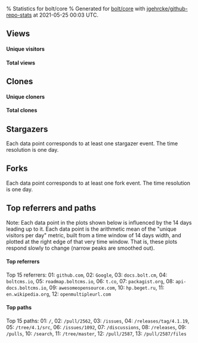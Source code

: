 % Statistics for bolt/core
% Generated for [bolt/core](https://github.com/bolt/core) with [jgehrcke/github-repo-stats](https://github.com/jgehrcke/github-repo-stats) at 2021-05-25 00:03 UTC.


## Views

#### Unique visitors
<div id="chart_views_unique" class="full-width-chart"></div>

#### Total views
<div id="chart_views_total" class="full-width-chart"></div>

<div class="pagebreak-for-print"> </div>


## Clones

#### Unique cloners
<div id="chart_clones_unique" class="full-width-chart"></div>

#### Total clones
<div id="chart_clones_total" class="full-width-chart"></div>



<div class="pagebreak-for-print"> </div>



## Stargazers

Each data point corresponds to at least one stargazer event.
The time resolution is one day.

<div id="chart_stargazers" class="full-width-chart"></div>




## Forks

Each data point corresponds to at least one fork event.
The time resolution is one day.

<div id="chart_forks" class="full-width-chart"></div>




<div class="pagebreak-for-print"> </div>



## Top referrers and paths


Note: Each data point in the plots shown below is influenced by the 14 days
leading up to it. Each data point is the arithmetic mean of the "unique
visitors per day" metric, built from a time window of 14 days width, and
plotted at the right edge of that very time window. That is, these plots
respond slowly to change (narrow peaks are smoothed out).




#### Top referrers


<div id="chart_referrers_top_n_alltime" class="full-width-chart"></div>

Top 15 referrers: 01: `github.com`, 02: `Google`, 03: `docs.bolt.cm`, 04: `boltcms.io`, 05: `roadmap.boltcms.io`, 06: `t.co`, 07: `packagist.org`, 08: `api-docs.boltcms.io`, 09: `awesomeopensource.com`, 10: `hp.beget.ru`, 11: `en.wikipedia.org`, 12: `openmultipleurl.com`





#### Top paths


<div id="chart_paths_top_n_alltime" class="full-width-chart"></div>

Top 15 paths: 01: `/`, 02: `/pull/2562`, 03: `/issues`, 04: `/releases/tag/4.1.19`, 05: `/tree/4.1/src`, 06: `/issues/1092`, 07: `/discussions`, 08: `/releases`, 09: `/pulls`, 10: `/search`, 11: `/tree/master`, 12: `/pull/2587`, 13: `/pull/2587/files`


<script type="text/javascript">
    vegaEmbed('#chart_views_unique', {"$schema": "https://vega.github.io/schema/vega-lite/v4.8.1.json", "config": {"arc": {"fill": "#1b1e23"}, "area": {"fill": "#1b1e23"}, "axisBottom": {"domainColor": "#a9b4c4", "gridColor": "#a9b4c4", "labelColor": "#1b1e23", "labelFont": "relative-mono-11-pitch-pro, Menlo, monospace", "tickColor": "#a9b4c4", "titleColor": "#1b1e23", "titleFont": "relative-mono-11-pitch-pro, Menlo, monospace"}, "axisLeft": {"domainColor": "#a9b4c4", "gridColor": "#a9b4c4", "labelColor": "#1b1e23", "labelFont": "relative-mono-11-pitch-pro, Menlo, monospace", "tickColor": "#a9b4c4", "titleColor": "#1b1e23", "titleFont": "relative-mono-11-pitch-pro, Menlo, monospace"}, "axisX": {"grid": false}, "axisY": {"grid": false, "labelBound": true}, "background": "#FFFFFF", "group": {"fill": "#FFFFFF"}, "header": {"fontWeight": 400, "labelFont": "relative-mono-11-pitch-pro, Menlo, monospace", "titleFont": "relative-mono-11-pitch-pro, Menlo, monospace"}, "legend": {"labelFont": "relative-mono-11-pitch-pro, Menlo, monospace", "symbolSize": 200, "symbolType": "circle", "titleFont": "relative-mono-11-pitch-pro, Menlo, monospace"}, "line": {"color": "#1b1e23", "stroke": "#1b1e23"}, "path": {"stroke": "#1b1e23"}, "point": {"color": "#1b1e23", "cursor": "pointer", "filled": true, "size": 100}, "range": {"category": ["#85a2f7", "#ea9755", "#7eb36a", "#f07071", "#bc85d9", "#e587b6", "#a9b4c4", "#d4c05e", "#64b9c4"]}, "style": {"bar": {"fill": "#1b1e23"}, "text": {"font": "relative-mono-11-pitch-pro, Menlo, monospace", "fontWeight": 400}}, "symbol": {"shape": "circle"}, "title": {"anchor": "start", "font": "relative-mono-11-pitch-pro, Menlo, monospace", "fontWeight": 400}, "trail": {"color": "#1b1e23", "stroke": "#1b1e23"}, "view": {"stroke": null}}, "data": {"name": "data-07f28419c156da08ec849148d6362b07"}, "datasets": {"data-07f28419c156da08ec849148d6362b07": [{"time": "2021-05-06T00:00:00+00:00", "views_total": 110, "views_unique": 23}, {"time": "2021-05-07T00:00:00+00:00", "views_total": 208, "views_unique": 42}, {"time": "2021-05-08T00:00:00+00:00", "views_total": 46, "views_unique": 20}, {"time": "2021-05-09T00:00:00+00:00", "views_total": 69, "views_unique": 17}, {"time": "2021-05-10T00:00:00+00:00", "views_total": 126, "views_unique": 34}, {"time": "2021-05-11T00:00:00+00:00", "views_total": 371, "views_unique": 44}, {"time": "2021-05-12T00:00:00+00:00", "views_total": 113, "views_unique": 40}, {"time": "2021-05-13T00:00:00+00:00", "views_total": 83, "views_unique": 30}, {"time": "2021-05-14T00:00:00+00:00", "views_total": 184, "views_unique": 27}, {"time": "2021-05-15T00:00:00+00:00", "views_total": 83, "views_unique": 17}, {"time": "2021-05-16T00:00:00+00:00", "views_total": 63, "views_unique": 13}, {"time": "2021-05-17T00:00:00+00:00", "views_total": 305, "views_unique": 38}, {"time": "2021-05-18T00:00:00+00:00", "views_total": 258, "views_unique": 32}, {"time": "2021-05-19T00:00:00+00:00", "views_total": 161, "views_unique": 35}, {"time": "2021-05-20T00:00:00+00:00", "views_total": 343, "views_unique": 31}, {"time": "2021-05-21T00:00:00+00:00", "views_total": 111, "views_unique": 29}, {"time": "2021-05-22T00:00:00+00:00", "views_total": 47, "views_unique": 20}, {"time": "2021-05-23T00:00:00+00:00", "views_total": 39, "views_unique": 14}, {"time": "2021-05-24T00:00:00+00:00", "views_total": 84, "views_unique": 30}]}, "encoding": {"x": {"field": "time", "timeUnit": "yearmonthdate", "title": "date", "type": "temporal"}, "y": {"field": "views_unique", "scale": {"domain": [0, 48.400000000000006], "zero": true}, "title": "unique views per day", "type": "quantitative"}}, "height": 200, "mark": {"point": true, "type": "line"}, "padding": 10, "width": "container"}, {"actions": false, "renderer": "svg"}).catch(console.error);
vegaEmbed('#chart_views_total', {"$schema": "https://vega.github.io/schema/vega-lite/v4.8.1.json", "config": {"arc": {"fill": "#1b1e23"}, "area": {"fill": "#1b1e23"}, "axisBottom": {"domainColor": "#a9b4c4", "gridColor": "#a9b4c4", "labelColor": "#1b1e23", "labelFont": "relative-mono-11-pitch-pro, Menlo, monospace", "tickColor": "#a9b4c4", "titleColor": "#1b1e23", "titleFont": "relative-mono-11-pitch-pro, Menlo, monospace"}, "axisLeft": {"domainColor": "#a9b4c4", "gridColor": "#a9b4c4", "labelColor": "#1b1e23", "labelFont": "relative-mono-11-pitch-pro, Menlo, monospace", "tickColor": "#a9b4c4", "titleColor": "#1b1e23", "titleFont": "relative-mono-11-pitch-pro, Menlo, monospace"}, "axisX": {"grid": false}, "axisY": {"grid": false, "labelBound": true}, "background": "#FFFFFF", "group": {"fill": "#FFFFFF"}, "header": {"fontWeight": 400, "labelFont": "relative-mono-11-pitch-pro, Menlo, monospace", "titleFont": "relative-mono-11-pitch-pro, Menlo, monospace"}, "legend": {"labelFont": "relative-mono-11-pitch-pro, Menlo, monospace", "symbolSize": 200, "symbolType": "circle", "titleFont": "relative-mono-11-pitch-pro, Menlo, monospace"}, "line": {"color": "#1b1e23", "stroke": "#1b1e23"}, "path": {"stroke": "#1b1e23"}, "point": {"color": "#1b1e23", "cursor": "pointer", "filled": true, "size": 100}, "range": {"category": ["#85a2f7", "#ea9755", "#7eb36a", "#f07071", "#bc85d9", "#e587b6", "#a9b4c4", "#d4c05e", "#64b9c4"]}, "style": {"bar": {"fill": "#1b1e23"}, "text": {"font": "relative-mono-11-pitch-pro, Menlo, monospace", "fontWeight": 400}}, "symbol": {"shape": "circle"}, "title": {"anchor": "start", "font": "relative-mono-11-pitch-pro, Menlo, monospace", "fontWeight": 400}, "trail": {"color": "#1b1e23", "stroke": "#1b1e23"}, "view": {"stroke": null}}, "data": {"name": "data-07f28419c156da08ec849148d6362b07"}, "datasets": {"data-07f28419c156da08ec849148d6362b07": [{"time": "2021-05-06T00:00:00+00:00", "views_total": 110, "views_unique": 23}, {"time": "2021-05-07T00:00:00+00:00", "views_total": 208, "views_unique": 42}, {"time": "2021-05-08T00:00:00+00:00", "views_total": 46, "views_unique": 20}, {"time": "2021-05-09T00:00:00+00:00", "views_total": 69, "views_unique": 17}, {"time": "2021-05-10T00:00:00+00:00", "views_total": 126, "views_unique": 34}, {"time": "2021-05-11T00:00:00+00:00", "views_total": 371, "views_unique": 44}, {"time": "2021-05-12T00:00:00+00:00", "views_total": 113, "views_unique": 40}, {"time": "2021-05-13T00:00:00+00:00", "views_total": 83, "views_unique": 30}, {"time": "2021-05-14T00:00:00+00:00", "views_total": 184, "views_unique": 27}, {"time": "2021-05-15T00:00:00+00:00", "views_total": 83, "views_unique": 17}, {"time": "2021-05-16T00:00:00+00:00", "views_total": 63, "views_unique": 13}, {"time": "2021-05-17T00:00:00+00:00", "views_total": 305, "views_unique": 38}, {"time": "2021-05-18T00:00:00+00:00", "views_total": 258, "views_unique": 32}, {"time": "2021-05-19T00:00:00+00:00", "views_total": 161, "views_unique": 35}, {"time": "2021-05-20T00:00:00+00:00", "views_total": 343, "views_unique": 31}, {"time": "2021-05-21T00:00:00+00:00", "views_total": 111, "views_unique": 29}, {"time": "2021-05-22T00:00:00+00:00", "views_total": 47, "views_unique": 20}, {"time": "2021-05-23T00:00:00+00:00", "views_total": 39, "views_unique": 14}, {"time": "2021-05-24T00:00:00+00:00", "views_total": 84, "views_unique": 30}]}, "encoding": {"x": {"field": "time", "timeUnit": "yearmonthdate", "title": "date", "type": "temporal"}, "y": {"field": "views_total", "scale": {"domain": [0, 408.1], "zero": true}, "title": "total views per day", "type": "quantitative"}}, "height": 200, "mark": {"point": true, "type": "line"}, "padding": 10, "width": "container"}, {"actions": false, "renderer": "svg"}).catch(console.error);
vegaEmbed('#chart_clones_unique', {"$schema": "https://vega.github.io/schema/vega-lite/v4.8.1.json", "config": {"arc": {"fill": "#1b1e23"}, "area": {"fill": "#1b1e23"}, "axisBottom": {"domainColor": "#a9b4c4", "gridColor": "#a9b4c4", "labelColor": "#1b1e23", "labelFont": "relative-mono-11-pitch-pro, Menlo, monospace", "tickColor": "#a9b4c4", "titleColor": "#1b1e23", "titleFont": "relative-mono-11-pitch-pro, Menlo, monospace"}, "axisLeft": {"domainColor": "#a9b4c4", "gridColor": "#a9b4c4", "labelColor": "#1b1e23", "labelFont": "relative-mono-11-pitch-pro, Menlo, monospace", "tickColor": "#a9b4c4", "titleColor": "#1b1e23", "titleFont": "relative-mono-11-pitch-pro, Menlo, monospace"}, "axisX": {"grid": false}, "axisY": {"grid": false, "labelBound": true}, "background": "#FFFFFF", "group": {"fill": "#FFFFFF"}, "header": {"fontWeight": 400, "labelFont": "relative-mono-11-pitch-pro, Menlo, monospace", "titleFont": "relative-mono-11-pitch-pro, Menlo, monospace"}, "legend": {"labelFont": "relative-mono-11-pitch-pro, Menlo, monospace", "symbolSize": 200, "symbolType": "circle", "titleFont": "relative-mono-11-pitch-pro, Menlo, monospace"}, "line": {"color": "#1b1e23", "stroke": "#1b1e23"}, "path": {"stroke": "#1b1e23"}, "point": {"color": "#1b1e23", "cursor": "pointer", "filled": true, "size": 100}, "range": {"category": ["#85a2f7", "#ea9755", "#7eb36a", "#f07071", "#bc85d9", "#e587b6", "#a9b4c4", "#d4c05e", "#64b9c4"]}, "style": {"bar": {"fill": "#1b1e23"}, "text": {"font": "relative-mono-11-pitch-pro, Menlo, monospace", "fontWeight": 400}}, "symbol": {"shape": "circle"}, "title": {"anchor": "start", "font": "relative-mono-11-pitch-pro, Menlo, monospace", "fontWeight": 400}, "trail": {"color": "#1b1e23", "stroke": "#1b1e23"}, "view": {"stroke": null}}, "data": {"name": "data-a8b770435979be1384fa7ec5f2ed56a9"}, "datasets": {"data-a8b770435979be1384fa7ec5f2ed56a9": [{"clones_total": 0, "clones_unique": 0, "time": "2021-05-06T00:00:00+00:00"}, {"clones_total": 1, "clones_unique": 1, "time": "2021-05-07T00:00:00+00:00"}, {"clones_total": 18, "clones_unique": 3, "time": "2021-05-08T00:00:00+00:00"}, {"clones_total": 1, "clones_unique": 1, "time": "2021-05-09T00:00:00+00:00"}, {"clones_total": 44, "clones_unique": 6, "time": "2021-05-10T00:00:00+00:00"}, {"clones_total": 426, "clones_unique": 9, "time": "2021-05-11T00:00:00+00:00"}, {"clones_total": 0, "clones_unique": 0, "time": "2021-05-12T00:00:00+00:00"}, {"clones_total": 11, "clones_unique": 3, "time": "2021-05-13T00:00:00+00:00"}, {"clones_total": 98, "clones_unique": 5, "time": "2021-05-14T00:00:00+00:00"}, {"clones_total": 3, "clones_unique": 3, "time": "2021-05-15T00:00:00+00:00"}, {"clones_total": 12, "clones_unique": 7, "time": "2021-05-16T00:00:00+00:00"}, {"clones_total": 119, "clones_unique": 8, "time": "2021-05-17T00:00:00+00:00"}, {"clones_total": 160, "clones_unique": 14, "time": "2021-05-18T00:00:00+00:00"}, {"clones_total": 42, "clones_unique": 4, "time": "2021-05-19T00:00:00+00:00"}, {"clones_total": 44, "clones_unique": 3, "time": "2021-05-20T00:00:00+00:00"}, {"clones_total": 19, "clones_unique": 4, "time": "2021-05-21T00:00:00+00:00"}, {"clones_total": 3, "clones_unique": 3, "time": "2021-05-22T00:00:00+00:00"}, {"clones_total": 1, "clones_unique": 1, "time": "2021-05-23T00:00:00+00:00"}, {"clones_total": 2, "clones_unique": 2, "time": "2021-05-24T00:00:00+00:00"}]}, "encoding": {"x": {"field": "time", "timeUnit": "yearmonthdate", "title": "date", "type": "temporal"}, "y": {"field": "clones_unique", "scale": {"domain": [0, 15.400000000000002], "zero": true}, "title": "unique clones per day", "type": "quantitative"}}, "height": 200, "mark": {"point": true, "type": "line"}, "padding": 10, "width": "container"}, {"actions": false, "renderer": "svg"}).catch(console.error);
vegaEmbed('#chart_clones_total', {"$schema": "https://vega.github.io/schema/vega-lite/v4.8.1.json", "config": {"arc": {"fill": "#1b1e23"}, "area": {"fill": "#1b1e23"}, "axisBottom": {"domainColor": "#a9b4c4", "gridColor": "#a9b4c4", "labelColor": "#1b1e23", "labelFont": "relative-mono-11-pitch-pro, Menlo, monospace", "tickColor": "#a9b4c4", "titleColor": "#1b1e23", "titleFont": "relative-mono-11-pitch-pro, Menlo, monospace"}, "axisLeft": {"domainColor": "#a9b4c4", "gridColor": "#a9b4c4", "labelColor": "#1b1e23", "labelFont": "relative-mono-11-pitch-pro, Menlo, monospace", "tickColor": "#a9b4c4", "titleColor": "#1b1e23", "titleFont": "relative-mono-11-pitch-pro, Menlo, monospace"}, "axisX": {"grid": false}, "axisY": {"grid": false, "labelBound": true}, "background": "#FFFFFF", "group": {"fill": "#FFFFFF"}, "header": {"fontWeight": 400, "labelFont": "relative-mono-11-pitch-pro, Menlo, monospace", "titleFont": "relative-mono-11-pitch-pro, Menlo, monospace"}, "legend": {"labelFont": "relative-mono-11-pitch-pro, Menlo, monospace", "symbolSize": 200, "symbolType": "circle", "titleFont": "relative-mono-11-pitch-pro, Menlo, monospace"}, "line": {"color": "#1b1e23", "stroke": "#1b1e23"}, "path": {"stroke": "#1b1e23"}, "point": {"color": "#1b1e23", "cursor": "pointer", "filled": true, "size": 100}, "range": {"category": ["#85a2f7", "#ea9755", "#7eb36a", "#f07071", "#bc85d9", "#e587b6", "#a9b4c4", "#d4c05e", "#64b9c4"]}, "style": {"bar": {"fill": "#1b1e23"}, "text": {"font": "relative-mono-11-pitch-pro, Menlo, monospace", "fontWeight": 400}}, "symbol": {"shape": "circle"}, "title": {"anchor": "start", "font": "relative-mono-11-pitch-pro, Menlo, monospace", "fontWeight": 400}, "trail": {"color": "#1b1e23", "stroke": "#1b1e23"}, "view": {"stroke": null}}, "data": {"name": "data-a8b770435979be1384fa7ec5f2ed56a9"}, "datasets": {"data-a8b770435979be1384fa7ec5f2ed56a9": [{"clones_total": 0, "clones_unique": 0, "time": "2021-05-06T00:00:00+00:00"}, {"clones_total": 1, "clones_unique": 1, "time": "2021-05-07T00:00:00+00:00"}, {"clones_total": 18, "clones_unique": 3, "time": "2021-05-08T00:00:00+00:00"}, {"clones_total": 1, "clones_unique": 1, "time": "2021-05-09T00:00:00+00:00"}, {"clones_total": 44, "clones_unique": 6, "time": "2021-05-10T00:00:00+00:00"}, {"clones_total": 426, "clones_unique": 9, "time": "2021-05-11T00:00:00+00:00"}, {"clones_total": 0, "clones_unique": 0, "time": "2021-05-12T00:00:00+00:00"}, {"clones_total": 11, "clones_unique": 3, "time": "2021-05-13T00:00:00+00:00"}, {"clones_total": 98, "clones_unique": 5, "time": "2021-05-14T00:00:00+00:00"}, {"clones_total": 3, "clones_unique": 3, "time": "2021-05-15T00:00:00+00:00"}, {"clones_total": 12, "clones_unique": 7, "time": "2021-05-16T00:00:00+00:00"}, {"clones_total": 119, "clones_unique": 8, "time": "2021-05-17T00:00:00+00:00"}, {"clones_total": 160, "clones_unique": 14, "time": "2021-05-18T00:00:00+00:00"}, {"clones_total": 42, "clones_unique": 4, "time": "2021-05-19T00:00:00+00:00"}, {"clones_total": 44, "clones_unique": 3, "time": "2021-05-20T00:00:00+00:00"}, {"clones_total": 19, "clones_unique": 4, "time": "2021-05-21T00:00:00+00:00"}, {"clones_total": 3, "clones_unique": 3, "time": "2021-05-22T00:00:00+00:00"}, {"clones_total": 1, "clones_unique": 1, "time": "2021-05-23T00:00:00+00:00"}, {"clones_total": 2, "clones_unique": 2, "time": "2021-05-24T00:00:00+00:00"}]}, "encoding": {"x": {"field": "time", "timeUnit": "yearmonthdate", "title": "date", "type": "temporal"}, "y": {"field": "clones_total", "scale": {"domain": [0, 468.6], "zero": true}, "title": "total clones per day", "type": "quantitative"}}, "height": 200, "mark": {"point": true, "type": "line"}, "padding": 10, "width": "container"}, {"actions": false, "renderer": "svg"}).catch(console.error);
vegaEmbed('#chart_stargazers', {"$schema": "https://vega.github.io/schema/vega-lite/v4.8.1.json", "config": {"arc": {"fill": "#1b1e23"}, "area": {"fill": "#1b1e23"}, "axisBottom": {"domainColor": "#a9b4c4", "gridColor": "#a9b4c4", "labelColor": "#1b1e23", "labelFont": "relative-mono-11-pitch-pro, Menlo, monospace", "tickColor": "#a9b4c4", "titleColor": "#1b1e23", "titleFont": "relative-mono-11-pitch-pro, Menlo, monospace"}, "axisLeft": {"domainColor": "#a9b4c4", "gridColor": "#a9b4c4", "labelColor": "#1b1e23", "labelFont": "relative-mono-11-pitch-pro, Menlo, monospace", "tickColor": "#a9b4c4", "titleColor": "#1b1e23", "titleFont": "relative-mono-11-pitch-pro, Menlo, monospace"}, "axisX": {"grid": false}, "axisY": {"grid": false}, "background": "#FFFFFF", "group": {"fill": "#FFFFFF"}, "header": {"fontWeight": 400, "labelFont": "relative-mono-11-pitch-pro, Menlo, monospace", "titleFont": "relative-mono-11-pitch-pro, Menlo, monospace"}, "legend": {"labelFont": "relative-mono-11-pitch-pro, Menlo, monospace", "symbolSize": 200, "symbolType": "circle", "titleFont": "relative-mono-11-pitch-pro, Menlo, monospace"}, "line": {"color": "#1b1e23", "stroke": "#1b1e23"}, "path": {"stroke": "#1b1e23"}, "point": {"color": "#1b1e23", "cursor": "pointer", "filled": true, "size": 100}, "range": {"category": ["#85a2f7", "#ea9755", "#7eb36a", "#f07071", "#bc85d9", "#e587b6", "#a9b4c4", "#d4c05e", "#64b9c4"]}, "style": {"bar": {"fill": "#1b1e23"}, "text": {"font": "relative-mono-11-pitch-pro, Menlo, monospace", "fontWeight": 400}}, "symbol": {"shape": "circle"}, "title": {"anchor": "start", "font": "relative-mono-11-pitch-pro, Menlo, monospace", "fontWeight": 400}, "trail": {"color": "#1b1e23", "stroke": "#1b1e23"}, "view": {"stroke": null}}, "data": {"name": "data-7bdaeb9d4a3fcfd4dd32535581bf9255"}, "datasets": {"data-7bdaeb9d4a3fcfd4dd32535581bf9255": [{"stars_cumulative": 6.0, "time": "2018-10-02T00:00:00+00:00"}, {"stars_cumulative": 8.0, "time": "2018-10-11T15:00:00+00:00"}, {"stars_cumulative": 13.0, "time": "2018-10-21T06:00:00+00:00"}, {"stars_cumulative": 16.0, "time": "2018-10-30T21:00:00+00:00"}, {"stars_cumulative": 19.0, "time": "2018-11-09T12:00:00+00:00"}, {"stars_cumulative": 23.0, "time": "2018-11-19T03:00:00+00:00"}, {"stars_cumulative": 26.0, "time": "2018-11-28T18:00:00+00:00"}, {"stars_cumulative": 27.0, "time": "2018-12-08T09:00:00+00:00"}, {"stars_cumulative": 28.0, "time": "2018-12-18T00:00:00+00:00"}, {"stars_cumulative": 29.0, "time": "2019-01-06T06:00:00+00:00"}, {"stars_cumulative": 30.0, "time": "2019-01-15T21:00:00+00:00"}, {"stars_cumulative": 31.0, "time": "2019-01-25T12:00:00+00:00"}, {"stars_cumulative": 35.0, "time": "2019-02-04T03:00:00+00:00"}, {"stars_cumulative": 37.0, "time": "2019-02-13T18:00:00+00:00"}, {"stars_cumulative": 38.0, "time": "2019-03-05T00:00:00+00:00"}, {"stars_cumulative": 40.0, "time": "2019-03-14T15:00:00+00:00"}, {"stars_cumulative": 41.0, "time": "2019-03-24T06:00:00+00:00"}, {"stars_cumulative": 42.0, "time": "2019-04-02T21:00:00+00:00"}, {"stars_cumulative": 45.0, "time": "2019-04-12T12:00:00+00:00"}, {"stars_cumulative": 49.0, "time": "2019-04-22T03:00:00+00:00"}, {"stars_cumulative": 50.0, "time": "2019-05-01T18:00:00+00:00"}, {"stars_cumulative": 52.0, "time": "2019-05-21T00:00:00+00:00"}, {"stars_cumulative": 55.0, "time": "2019-05-30T15:00:00+00:00"}, {"stars_cumulative": 56.0, "time": "2019-06-09T06:00:00+00:00"}, {"stars_cumulative": 57.0, "time": "2019-06-18T21:00:00+00:00"}, {"stars_cumulative": 59.0, "time": "2019-07-08T03:00:00+00:00"}, {"stars_cumulative": 60.0, "time": "2019-07-17T18:00:00+00:00"}, {"stars_cumulative": 63.0, "time": "2019-07-27T09:00:00+00:00"}, {"stars_cumulative": 66.0, "time": "2019-08-06T00:00:00+00:00"}, {"stars_cumulative": 67.0, "time": "2019-08-15T15:00:00+00:00"}, {"stars_cumulative": 69.0, "time": "2019-08-25T06:00:00+00:00"}, {"stars_cumulative": 70.0, "time": "2019-09-03T21:00:00+00:00"}, {"stars_cumulative": 72.0, "time": "2019-09-13T12:00:00+00:00"}, {"stars_cumulative": 73.0, "time": "2019-09-23T03:00:00+00:00"}, {"stars_cumulative": 74.0, "time": "2019-10-02T18:00:00+00:00"}, {"stars_cumulative": 76.0, "time": "2019-10-12T09:00:00+00:00"}, {"stars_cumulative": 80.0, "time": "2019-10-22T00:00:00+00:00"}, {"stars_cumulative": 81.0, "time": "2019-10-31T15:00:00+00:00"}, {"stars_cumulative": 84.0, "time": "2019-11-19T21:00:00+00:00"}, {"stars_cumulative": 85.0, "time": "2019-11-29T12:00:00+00:00"}, {"stars_cumulative": 87.0, "time": "2019-12-18T18:00:00+00:00"}, {"stars_cumulative": 88.0, "time": "2019-12-28T09:00:00+00:00"}, {"stars_cumulative": 89.0, "time": "2020-01-07T00:00:00+00:00"}, {"stars_cumulative": 91.0, "time": "2020-01-16T15:00:00+00:00"}, {"stars_cumulative": 92.0, "time": "2020-01-26T06:00:00+00:00"}, {"stars_cumulative": 96.0, "time": "2020-02-04T21:00:00+00:00"}, {"stars_cumulative": 97.0, "time": "2020-02-14T12:00:00+00:00"}, {"stars_cumulative": 100.0, "time": "2020-02-24T03:00:00+00:00"}, {"stars_cumulative": 101.0, "time": "2020-03-14T09:00:00+00:00"}, {"stars_cumulative": 102.0, "time": "2020-03-24T00:00:00+00:00"}, {"stars_cumulative": 103.0, "time": "2020-04-02T15:00:00+00:00"}, {"stars_cumulative": 106.0, "time": "2020-04-21T21:00:00+00:00"}, {"stars_cumulative": 108.0, "time": "2020-05-01T12:00:00+00:00"}, {"stars_cumulative": 109.0, "time": "2020-05-11T03:00:00+00:00"}, {"stars_cumulative": 111.0, "time": "2020-05-30T09:00:00+00:00"}, {"stars_cumulative": 112.0, "time": "2020-06-09T00:00:00+00:00"}, {"stars_cumulative": 113.0, "time": "2020-06-18T15:00:00+00:00"}, {"stars_cumulative": 114.0, "time": "2020-06-28T06:00:00+00:00"}, {"stars_cumulative": 116.0, "time": "2020-07-17T12:00:00+00:00"}, {"stars_cumulative": 118.0, "time": "2020-07-27T03:00:00+00:00"}, {"stars_cumulative": 119.0, "time": "2020-08-05T18:00:00+00:00"}, {"stars_cumulative": 121.0, "time": "2020-08-15T09:00:00+00:00"}, {"stars_cumulative": 122.0, "time": "2020-08-25T00:00:00+00:00"}, {"stars_cumulative": 124.0, "time": "2020-09-03T15:00:00+00:00"}, {"stars_cumulative": 150.0, "time": "2020-09-22T21:00:00+00:00"}, {"stars_cumulative": 166.0, "time": "2020-10-02T12:00:00+00:00"}, {"stars_cumulative": 175.0, "time": "2020-10-12T03:00:00+00:00"}, {"stars_cumulative": 189.0, "time": "2020-10-21T18:00:00+00:00"}, {"stars_cumulative": 190.0, "time": "2020-10-31T09:00:00+00:00"}, {"stars_cumulative": 194.0, "time": "2020-11-10T00:00:00+00:00"}, {"stars_cumulative": 200.0, "time": "2020-11-19T15:00:00+00:00"}, {"stars_cumulative": 206.0, "time": "2020-11-29T06:00:00+00:00"}, {"stars_cumulative": 209.0, "time": "2020-12-08T21:00:00+00:00"}, {"stars_cumulative": 214.0, "time": "2020-12-18T12:00:00+00:00"}, {"stars_cumulative": 219.0, "time": "2020-12-28T03:00:00+00:00"}, {"stars_cumulative": 221.0, "time": "2021-01-06T18:00:00+00:00"}, {"stars_cumulative": 225.0, "time": "2021-01-16T09:00:00+00:00"}, {"stars_cumulative": 226.0, "time": "2021-01-26T00:00:00+00:00"}, {"stars_cumulative": 230.0, "time": "2021-02-04T15:00:00+00:00"}, {"stars_cumulative": 233.0, "time": "2021-02-14T06:00:00+00:00"}, {"stars_cumulative": 237.0, "time": "2021-02-23T21:00:00+00:00"}, {"stars_cumulative": 241.0, "time": "2021-03-05T12:00:00+00:00"}, {"stars_cumulative": 242.0, "time": "2021-03-15T03:00:00+00:00"}, {"stars_cumulative": 246.0, "time": "2021-03-24T18:00:00+00:00"}, {"stars_cumulative": 250.0, "time": "2021-04-03T09:00:00+00:00"}, {"stars_cumulative": 253.0, "time": "2021-04-13T00:00:00+00:00"}, {"stars_cumulative": 254.0, "time": "2021-04-22T15:00:00+00:00"}, {"stars_cumulative": 255.0, "time": "2021-05-02T06:00:00+00:00"}, {"stars_cumulative": 257.0, "time": "2021-05-11T21:00:00+00:00"}, {"stars_cumulative": 258.0, "time": "2021-05-21T12:00:00+00:00"}]}, "encoding": {"x": {"field": "time", "scale": {"domain": ["2018-09-27", "2021-05-21"]}, "timeUnit": "yearmonthdate", "title": "date", "type": "temporal"}, "y": {"field": "stars_cumulative", "scale": {"domain": [0, 283.8], "zero": true}, "title": "stargazer count (cumulative)", "type": "quantitative"}}, "height": 300, "mark": {"point": true, "type": "line"}, "padding": 10, "width": "container"}, {"actions": false, "renderer": "svg"}).catch(console.error);
vegaEmbed('#chart_forks', {"$schema": "https://vega.github.io/schema/vega-lite/v4.8.1.json", "config": {"arc": {"fill": "#1b1e23"}, "area": {"fill": "#1b1e23"}, "axisBottom": {"domainColor": "#a9b4c4", "gridColor": "#a9b4c4", "labelColor": "#1b1e23", "labelFont": "relative-mono-11-pitch-pro, Menlo, monospace", "tickColor": "#a9b4c4", "titleColor": "#1b1e23", "titleFont": "relative-mono-11-pitch-pro, Menlo, monospace"}, "axisLeft": {"domainColor": "#a9b4c4", "gridColor": "#a9b4c4", "labelColor": "#1b1e23", "labelFont": "relative-mono-11-pitch-pro, Menlo, monospace", "tickColor": "#a9b4c4", "titleColor": "#1b1e23", "titleFont": "relative-mono-11-pitch-pro, Menlo, monospace"}, "axisX": {"grid": false}, "axisY": {"grid": false}, "background": "#FFFFFF", "group": {"fill": "#FFFFFF"}, "header": {"fontWeight": 400, "labelFont": "relative-mono-11-pitch-pro, Menlo, monospace", "titleFont": "relative-mono-11-pitch-pro, Menlo, monospace"}, "legend": {"labelFont": "relative-mono-11-pitch-pro, Menlo, monospace", "symbolSize": 200, "symbolType": "circle", "titleFont": "relative-mono-11-pitch-pro, Menlo, monospace"}, "line": {"color": "#1b1e23", "stroke": "#1b1e23"}, "path": {"stroke": "#1b1e23"}, "point": {"color": "#1b1e23", "cursor": "pointer", "filled": true, "size": 100}, "range": {"category": ["#85a2f7", "#ea9755", "#7eb36a", "#f07071", "#bc85d9", "#e587b6", "#a9b4c4", "#d4c05e", "#64b9c4"]}, "style": {"bar": {"fill": "#1b1e23"}, "text": {"font": "relative-mono-11-pitch-pro, Menlo, monospace", "fontWeight": 400}}, "symbol": {"shape": "circle"}, "title": {"anchor": "start", "font": "relative-mono-11-pitch-pro, Menlo, monospace", "fontWeight": 400}, "trail": {"color": "#1b1e23", "stroke": "#1b1e23"}, "view": {"stroke": null}}, "data": {"name": "data-7f3dc62946099d5049aba9a62bf4017a"}, "datasets": {"data-7f3dc62946099d5049aba9a62bf4017a": [{"forks_cumulative": 1.0, "time": "2018-09-27T00:00:00+00:00"}, {"forks_cumulative": 3.0, "time": "2018-10-06T15:00:00+00:00"}, {"forks_cumulative": 6.0, "time": "2018-10-25T21:00:00+00:00"}, {"forks_cumulative": 9.0, "time": "2018-11-04T12:00:00+00:00"}, {"forks_cumulative": 11.0, "time": "2018-11-14T03:00:00+00:00"}, {"forks_cumulative": 12.0, "time": "2018-11-23T18:00:00+00:00"}, {"forks_cumulative": 13.0, "time": "2018-12-13T00:00:00+00:00"}, {"forks_cumulative": 15.0, "time": "2019-01-01T06:00:00+00:00"}, {"forks_cumulative": 17.0, "time": "2019-01-30T03:00:00+00:00"}, {"forks_cumulative": 18.0, "time": "2019-03-28T21:00:00+00:00"}, {"forks_cumulative": 19.0, "time": "2019-05-25T15:00:00+00:00"}, {"forks_cumulative": 20.0, "time": "2019-07-03T03:00:00+00:00"}, {"forks_cumulative": 21.0, "time": "2019-08-01T00:00:00+00:00"}, {"forks_cumulative": 23.0, "time": "2019-09-08T12:00:00+00:00"}, {"forks_cumulative": 24.0, "time": "2019-09-18T03:00:00+00:00"}, {"forks_cumulative": 25.0, "time": "2019-09-27T18:00:00+00:00"}, {"forks_cumulative": 27.0, "time": "2019-10-17T00:00:00+00:00"}, {"forks_cumulative": 28.0, "time": "2019-10-26T15:00:00+00:00"}, {"forks_cumulative": 30.0, "time": "2019-11-05T06:00:00+00:00"}, {"forks_cumulative": 31.0, "time": "2019-11-14T21:00:00+00:00"}, {"forks_cumulative": 32.0, "time": "2019-11-24T12:00:00+00:00"}, {"forks_cumulative": 33.0, "time": "2019-12-04T03:00:00+00:00"}, {"forks_cumulative": 35.0, "time": "2020-02-09T12:00:00+00:00"}, {"forks_cumulative": 37.0, "time": "2020-03-19T00:00:00+00:00"}, {"forks_cumulative": 38.0, "time": "2020-04-07T06:00:00+00:00"}, {"forks_cumulative": 39.0, "time": "2020-04-16T21:00:00+00:00"}, {"forks_cumulative": 40.0, "time": "2020-06-13T15:00:00+00:00"}, {"forks_cumulative": 42.0, "time": "2020-07-02T21:00:00+00:00"}, {"forks_cumulative": 43.0, "time": "2020-07-22T03:00:00+00:00"}, {"forks_cumulative": 45.0, "time": "2020-08-10T09:00:00+00:00"}, {"forks_cumulative": 47.0, "time": "2020-08-29T15:00:00+00:00"}, {"forks_cumulative": 48.0, "time": "2020-09-08T06:00:00+00:00"}, {"forks_cumulative": 54.0, "time": "2020-09-17T21:00:00+00:00"}, {"forks_cumulative": 57.0, "time": "2020-09-27T12:00:00+00:00"}, {"forks_cumulative": 59.0, "time": "2020-10-07T03:00:00+00:00"}, {"forks_cumulative": 64.0, "time": "2020-10-16T18:00:00+00:00"}, {"forks_cumulative": 65.0, "time": "2020-10-26T09:00:00+00:00"}, {"forks_cumulative": 67.0, "time": "2020-11-14T15:00:00+00:00"}, {"forks_cumulative": 70.0, "time": "2020-11-24T06:00:00+00:00"}, {"forks_cumulative": 71.0, "time": "2020-12-03T21:00:00+00:00"}, {"forks_cumulative": 72.0, "time": "2020-12-13T12:00:00+00:00"}, {"forks_cumulative": 75.0, "time": "2021-01-01T18:00:00+00:00"}, {"forks_cumulative": 76.0, "time": "2021-02-09T06:00:00+00:00"}, {"forks_cumulative": 78.0, "time": "2021-02-18T21:00:00+00:00"}, {"forks_cumulative": 79.0, "time": "2021-03-10T03:00:00+00:00"}, {"forks_cumulative": 81.0, "time": "2021-04-08T00:00:00+00:00"}, {"forks_cumulative": 83.0, "time": "2021-04-17T15:00:00+00:00"}, {"forks_cumulative": 84.0, "time": "2021-04-27T06:00:00+00:00"}, {"forks_cumulative": 85.0, "time": "2021-05-16T12:00:00+00:00"}]}, "encoding": {"x": {"field": "time", "scale": {"domain": ["2018-09-27", "2021-05-21"]}, "timeUnit": "yearmonthdate", "title": "date", "type": "temporal"}, "y": {"field": "forks_cumulative", "scale": {"domain": [0, 93.50000000000001], "zero": true}, "title": "fork count (cumulative)", "type": "quantitative"}}, "height": 300, "mark": {"point": true, "type": "line"}, "padding": 10, "width": "container"}, {"actions": false, "renderer": "svg"}).catch(console.error);
vegaEmbed('#chart_referrers_top_n_alltime', {"$schema": "https://vega.github.io/schema/vega-lite/v4.8.1.json", "config": {"arc": {"fill": "#1b1e23"}, "area": {"fill": "#1b1e23"}, "axisBottom": {"domainColor": "#a9b4c4", "gridColor": "#a9b4c4", "labelColor": "#1b1e23", "labelFont": "relative-mono-11-pitch-pro, Menlo, monospace", "tickColor": "#a9b4c4", "titleColor": "#1b1e23", "titleFont": "relative-mono-11-pitch-pro, Menlo, monospace"}, "axisLeft": {"domainColor": "#a9b4c4", "gridColor": "#a9b4c4", "labelColor": "#1b1e23", "labelFont": "relative-mono-11-pitch-pro, Menlo, monospace", "tickColor": "#a9b4c4", "titleColor": "#1b1e23", "titleFont": "relative-mono-11-pitch-pro, Menlo, monospace"}, "axisX": {"grid": false}, "axisY": {"grid": false}, "background": "#FFFFFF", "group": {"fill": "#FFFFFF"}, "header": {"fontWeight": 400, "labelFont": "relative-mono-11-pitch-pro, Menlo, monospace", "titleFont": "relative-mono-11-pitch-pro, Menlo, monospace"}, "legend": {"labelFont": "relative-mono-11-pitch-pro, Menlo, monospace", "symbolSize": 200, "symbolType": "circle", "titleFont": "relative-mono-11-pitch-pro, Menlo, monospace"}, "line": {"color": "#1b1e23", "stroke": "#1b1e23"}, "path": {"stroke": "#1b1e23"}, "point": {"color": "#1b1e23", "cursor": "pointer", "filled": true, "size": 50}, "range": {"category": ["#85a2f7", "#ea9755", "#7eb36a", "#f07071", "#bc85d9", "#e587b6", "#a9b4c4", "#d4c05e", "#64b9c4"]}, "style": {"bar": {"fill": "#1b1e23"}, "text": {"font": "relative-mono-11-pitch-pro, Menlo, monospace", "fontWeight": 400}}, "symbol": {"shape": "circle"}, "title": {"anchor": "start", "font": "relative-mono-11-pitch-pro, Menlo, monospace", "fontWeight": 400}, "trail": {"color": "#1b1e23", "stroke": "#1b1e23"}, "view": {"stroke": null}}, "data": {"name": "data-637ead768a3964c5fab88be4e0dbe610"}, "datasets": {"data-637ead768a3964c5fab88be4e0dbe610": [{"referrer": "github.com", "time": "2021-05-20T00:00:00+00:00", "views_unique": 137.0, "views_unique_norm": 9.785714285714286}, {"referrer": "github.com", "time": "2021-05-21T00:00:00+00:00", "views_unique": 133.0, "views_unique_norm": 9.5}, {"referrer": "github.com", "time": "2021-05-22T00:00:00+00:00", "views_unique": 128.0, "views_unique_norm": 9.142857142857142}, {"referrer": "github.com", "time": "2021-05-23T00:00:00+00:00", "views_unique": 130.0, "views_unique_norm": 9.285714285714286}, {"referrer": "github.com", "time": "2021-05-24T00:00:00+00:00", "views_unique": 123.0, "views_unique_norm": 8.785714285714286}, {"referrer": "github.com", "time": "2021-05-25T00:00:00+00:00", "views_unique": 114.0, "views_unique_norm": 8.142857142857142}, {"referrer": "Google", "time": "2021-05-20T00:00:00+00:00", "views_unique": 73.0, "views_unique_norm": 5.214285714285714}, {"referrer": "Google", "time": "2021-05-21T00:00:00+00:00", "views_unique": 74.0, "views_unique_norm": 5.285714285714286}, {"referrer": "Google", "time": "2021-05-22T00:00:00+00:00", "views_unique": 81.0, "views_unique_norm": 5.785714285714286}, {"referrer": "Google", "time": "2021-05-23T00:00:00+00:00", "views_unique": 82.0, "views_unique_norm": 5.857142857142857}, {"referrer": "Google", "time": "2021-05-24T00:00:00+00:00", "views_unique": 75.0, "views_unique_norm": 5.357142857142857}, {"referrer": "Google", "time": "2021-05-25T00:00:00+00:00", "views_unique": 70.0, "views_unique_norm": 5.0}, {"referrer": "docs.bolt.cm", "time": "2021-05-20T00:00:00+00:00", "views_unique": 43.0, "views_unique_norm": 3.0714285714285716}, {"referrer": "docs.bolt.cm", "time": "2021-05-21T00:00:00+00:00", "views_unique": 42.0, "views_unique_norm": 3.0}, {"referrer": "docs.bolt.cm", "time": "2021-05-22T00:00:00+00:00", "views_unique": 42.0, "views_unique_norm": 3.0}, {"referrer": "docs.bolt.cm", "time": "2021-05-23T00:00:00+00:00", "views_unique": 40.0, "views_unique_norm": 2.857142857142857}, {"referrer": "docs.bolt.cm", "time": "2021-05-24T00:00:00+00:00", "views_unique": 34.0, "views_unique_norm": 2.4285714285714284}, {"referrer": "docs.bolt.cm", "time": "2021-05-25T00:00:00+00:00", "views_unique": 30.0, "views_unique_norm": 2.142857142857143}, {"referrer": "boltcms.io", "time": "2021-05-20T00:00:00+00:00", "views_unique": 15.0, "views_unique_norm": 1.0714285714285714}, {"referrer": "boltcms.io", "time": "2021-05-21T00:00:00+00:00", "views_unique": 16.0, "views_unique_norm": 1.1428571428571428}, {"referrer": "boltcms.io", "time": "2021-05-22T00:00:00+00:00", "views_unique": 18.0, "views_unique_norm": 1.2857142857142858}, {"referrer": "boltcms.io", "time": "2021-05-23T00:00:00+00:00", "views_unique": 19.0, "views_unique_norm": 1.3571428571428572}, {"referrer": "boltcms.io", "time": "2021-05-24T00:00:00+00:00", "views_unique": 17.0, "views_unique_norm": 1.2142857142857142}, {"referrer": "boltcms.io", "time": "2021-05-25T00:00:00+00:00", "views_unique": 14.0, "views_unique_norm": 1.0}, {"referrer": "roadmap.boltcms.io", "time": "2021-05-20T00:00:00+00:00", "views_unique": 14.0, "views_unique_norm": 1.0}, {"referrer": "roadmap.boltcms.io", "time": "2021-05-21T00:00:00+00:00", "views_unique": 14.0, "views_unique_norm": 1.0}, {"referrer": "roadmap.boltcms.io", "time": "2021-05-22T00:00:00+00:00", "views_unique": 13.0, "views_unique_norm": 0.9285714285714286}, {"referrer": "roadmap.boltcms.io", "time": "2021-05-23T00:00:00+00:00", "views_unique": 13.0, "views_unique_norm": 0.9285714285714286}, {"referrer": "roadmap.boltcms.io", "time": "2021-05-24T00:00:00+00:00", "views_unique": 14.0, "views_unique_norm": 1.0}, {"referrer": "roadmap.boltcms.io", "time": "2021-05-25T00:00:00+00:00", "views_unique": 12.0, "views_unique_norm": 0.8571428571428571}, {"referrer": "t.co", "time": "2021-05-20T00:00:00+00:00", "views_unique": 5.0, "views_unique_norm": 0.35714285714285715}, {"referrer": "t.co", "time": "2021-05-21T00:00:00+00:00", "views_unique": 5.0, "views_unique_norm": 0.35714285714285715}, {"referrer": "t.co", "time": "2021-05-22T00:00:00+00:00", "views_unique": 5.0, "views_unique_norm": 0.35714285714285715}, {"referrer": "t.co", "time": "2021-05-23T00:00:00+00:00", "views_unique": 5.0, "views_unique_norm": 0.35714285714285715}, {"referrer": "t.co", "time": "2021-05-24T00:00:00+00:00", "views_unique": 5.0, "views_unique_norm": 0.35714285714285715}, {"referrer": "t.co", "time": "2021-05-25T00:00:00+00:00", "views_unique": null, "views_unique_norm": null}, {"referrer": "packagist.org", "time": "2021-05-20T00:00:00+00:00", "views_unique": 2.0, "views_unique_norm": 0.14285714285714285}, {"referrer": "packagist.org", "time": "2021-05-21T00:00:00+00:00", "views_unique": 3.0, "views_unique_norm": 0.21428571428571427}, {"referrer": "packagist.org", "time": "2021-05-22T00:00:00+00:00", "views_unique": 3.0, "views_unique_norm": 0.21428571428571427}, {"referrer": "packagist.org", "time": "2021-05-23T00:00:00+00:00", "views_unique": 3.0, "views_unique_norm": 0.21428571428571427}, {"referrer": "packagist.org", "time": "2021-05-24T00:00:00+00:00", "views_unique": 3.0, "views_unique_norm": 0.21428571428571427}, {"referrer": "packagist.org", "time": "2021-05-25T00:00:00+00:00", "views_unique": 3.0, "views_unique_norm": 0.21428571428571427}, {"referrer": "api-docs.boltcms.io", "time": "2021-05-20T00:00:00+00:00", "views_unique": 2.0, "views_unique_norm": 0.14285714285714285}, {"referrer": "api-docs.boltcms.io", "time": "2021-05-21T00:00:00+00:00", "views_unique": 2.0, "views_unique_norm": 0.14285714285714285}, {"referrer": "api-docs.boltcms.io", "time": "2021-05-22T00:00:00+00:00", "views_unique": 2.0, "views_unique_norm": 0.14285714285714285}, {"referrer": "api-docs.boltcms.io", "time": "2021-05-23T00:00:00+00:00", "views_unique": 2.0, "views_unique_norm": 0.14285714285714285}, {"referrer": "api-docs.boltcms.io", "time": "2021-05-24T00:00:00+00:00", "views_unique": 3.0, "views_unique_norm": 0.21428571428571427}, {"referrer": "api-docs.boltcms.io", "time": "2021-05-25T00:00:00+00:00", "views_unique": 3.0, "views_unique_norm": 0.21428571428571427}, {"referrer": "awesomeopensource.com", "time": "2021-05-20T00:00:00+00:00", "views_unique": 2.0, "views_unique_norm": 0.14285714285714285}, {"referrer": "awesomeopensource.com", "time": "2021-05-21T00:00:00+00:00", "views_unique": 2.0, "views_unique_norm": 0.14285714285714285}, {"referrer": "awesomeopensource.com", "time": "2021-05-22T00:00:00+00:00", "views_unique": 2.0, "views_unique_norm": 0.14285714285714285}, {"referrer": "awesomeopensource.com", "time": "2021-05-23T00:00:00+00:00", "views_unique": 2.0, "views_unique_norm": 0.14285714285714285}, {"referrer": "awesomeopensource.com", "time": "2021-05-24T00:00:00+00:00", "views_unique": null, "views_unique_norm": null}, {"referrer": "awesomeopensource.com", "time": "2021-05-25T00:00:00+00:00", "views_unique": 1.0, "views_unique_norm": 0.07142857142857142}, {"referrer": "hp.beget.ru", "time": "2021-05-20T00:00:00+00:00", "views_unique": null, "views_unique_norm": null}, {"referrer": "hp.beget.ru", "time": "2021-05-21T00:00:00+00:00", "views_unique": null, "views_unique_norm": null}, {"referrer": "hp.beget.ru", "time": "2021-05-22T00:00:00+00:00", "views_unique": null, "views_unique_norm": null}, {"referrer": "hp.beget.ru", "time": "2021-05-23T00:00:00+00:00", "views_unique": null, "views_unique_norm": null}, {"referrer": "hp.beget.ru", "time": "2021-05-24T00:00:00+00:00", "views_unique": 1.0, "views_unique_norm": 0.07142857142857142}, {"referrer": "hp.beget.ru", "time": "2021-05-25T00:00:00+00:00", "views_unique": null, "views_unique_norm": null}]}, "encoding": {"color": {"field": "referrer", "sort": {"field": "order"}, "type": "nominal"}, "x": {"field": "time", "timeUnit": "yearmonthdate", "title": "date", "type": "temporal"}, "y": {"field": "views_unique_norm", "scale": {"domain": [0, 10.764285714285716], "zero": true}, "title": "unique visitors per day (mean from last 14 days)", "type": "quantitative"}}, "height": 300, "mark": {"point": true, "type": "line"}, "padding": 10, "width": "container"}, {"actions": false, "renderer": "svg"}).catch(console.error);
vegaEmbed('#chart_paths_top_n_alltime', {"$schema": "https://vega.github.io/schema/vega-lite/v4.8.1.json", "config": {"arc": {"fill": "#1b1e23"}, "area": {"fill": "#1b1e23"}, "axisBottom": {"domainColor": "#a9b4c4", "gridColor": "#a9b4c4", "labelColor": "#1b1e23", "labelFont": "relative-mono-11-pitch-pro, Menlo, monospace", "tickColor": "#a9b4c4", "titleColor": "#1b1e23", "titleFont": "relative-mono-11-pitch-pro, Menlo, monospace"}, "axisLeft": {"domainColor": "#a9b4c4", "gridColor": "#a9b4c4", "labelColor": "#1b1e23", "labelFont": "relative-mono-11-pitch-pro, Menlo, monospace", "tickColor": "#a9b4c4", "titleColor": "#1b1e23", "titleFont": "relative-mono-11-pitch-pro, Menlo, monospace"}, "axisX": {"grid": false}, "axisY": {"grid": false}, "background": "#FFFFFF", "group": {"fill": "#FFFFFF"}, "header": {"fontWeight": 400, "labelFont": "relative-mono-11-pitch-pro, Menlo, monospace", "titleFont": "relative-mono-11-pitch-pro, Menlo, monospace"}, "legend": {"labelFont": "relative-mono-11-pitch-pro, Menlo, monospace", "symbolSize": 200, "symbolType": "circle", "titleFont": "relative-mono-11-pitch-pro, Menlo, monospace"}, "line": {"color": "#1b1e23", "stroke": "#1b1e23"}, "path": {"stroke": "#1b1e23"}, "point": {"color": "#1b1e23", "cursor": "pointer", "filled": true, "size": 50}, "range": {"category": ["#85a2f7", "#ea9755", "#7eb36a", "#f07071", "#bc85d9", "#e587b6", "#a9b4c4", "#d4c05e", "#64b9c4"]}, "style": {"bar": {"fill": "#1b1e23"}, "text": {"font": "relative-mono-11-pitch-pro, Menlo, monospace", "fontWeight": 400}}, "symbol": {"shape": "circle"}, "title": {"anchor": "start", "font": "relative-mono-11-pitch-pro, Menlo, monospace", "fontWeight": 400}, "trail": {"color": "#1b1e23", "stroke": "#1b1e23"}, "view": {"stroke": null}}, "data": {"name": "data-6b31175c363b7dd217fcc0afd9670b1b"}, "datasets": {"data-6b31175c363b7dd217fcc0afd9670b1b": [{"path": "/", "time": "2021-05-20T00:00:00+00:00", "views_unique": 160.0, "views_unique_norm": 11.428571428571429}, {"path": "/", "time": "2021-05-21T00:00:00+00:00", "views_unique": 163.0, "views_unique_norm": 11.642857142857142}, {"path": "/", "time": "2021-05-22T00:00:00+00:00", "views_unique": 164.0, "views_unique_norm": 11.714285714285714}, {"path": "/", "time": "2021-05-23T00:00:00+00:00", "views_unique": 165.0, "views_unique_norm": 11.785714285714286}, {"path": "/", "time": "2021-05-24T00:00:00+00:00", "views_unique": 158.0, "views_unique_norm": 11.285714285714286}, {"path": "/", "time": "2021-05-25T00:00:00+00:00", "views_unique": 143.0, "views_unique_norm": 10.214285714285714}, {"path": "/pull/2562", "time": "2021-05-20T00:00:00+00:00", "views_unique": 44.0, "views_unique_norm": 3.142857142857143}, {"path": "/pull/2562", "time": "2021-05-21T00:00:00+00:00", "views_unique": 29.0, "views_unique_norm": 2.0714285714285716}, {"path": "/pull/2562", "time": "2021-05-22T00:00:00+00:00", "views_unique": 25.0, "views_unique_norm": 1.7857142857142858}, {"path": "/pull/2562", "time": "2021-05-23T00:00:00+00:00", "views_unique": 24.0, "views_unique_norm": 1.7142857142857142}, {"path": "/pull/2562", "time": "2021-05-24T00:00:00+00:00", "views_unique": null, "views_unique_norm": null}, {"path": "/pull/2562", "time": "2021-05-25T00:00:00+00:00", "views_unique": null, "views_unique_norm": null}, {"path": "/issues", "time": "2021-05-20T00:00:00+00:00", "views_unique": 36.0, "views_unique_norm": 2.5714285714285716}, {"path": "/issues", "time": "2021-05-21T00:00:00+00:00", "views_unique": 32.0, "views_unique_norm": 2.2857142857142856}, {"path": "/issues", "time": "2021-05-22T00:00:00+00:00", "views_unique": 32.0, "views_unique_norm": 2.2857142857142856}, {"path": "/issues", "time": "2021-05-23T00:00:00+00:00", "views_unique": 30.0, "views_unique_norm": 2.142857142857143}, {"path": "/issues", "time": "2021-05-24T00:00:00+00:00", "views_unique": 28.0, "views_unique_norm": 2.0}, {"path": "/issues", "time": "2021-05-25T00:00:00+00:00", "views_unique": 26.0, "views_unique_norm": 1.8571428571428572}, {"path": "/releases/tag/4.1.19", "time": "2021-05-20T00:00:00+00:00", "views_unique": 19.0, "views_unique_norm": 1.3571428571428572}, {"path": "/releases/tag/4.1.19", "time": "2021-05-21T00:00:00+00:00", "views_unique": 21.0, "views_unique_norm": 1.5}, {"path": "/releases/tag/4.1.19", "time": "2021-05-22T00:00:00+00:00", "views_unique": 24.0, "views_unique_norm": 1.7142857142857142}, {"path": "/releases/tag/4.1.19", "time": "2021-05-23T00:00:00+00:00", "views_unique": 25.0, "views_unique_norm": 1.7857142857142858}, {"path": "/releases/tag/4.1.19", "time": "2021-05-24T00:00:00+00:00", "views_unique": 25.0, "views_unique_norm": 1.7857142857142858}, {"path": "/releases/tag/4.1.19", "time": "2021-05-25T00:00:00+00:00", "views_unique": null, "views_unique_norm": null}, {"path": "/tree/4.1/src", "time": "2021-05-20T00:00:00+00:00", "views_unique": 17.0, "views_unique_norm": 1.2142857142857142}, {"path": "/tree/4.1/src", "time": "2021-05-21T00:00:00+00:00", "views_unique": 23.0, "views_unique_norm": 1.6428571428571428}, {"path": "/tree/4.1/src", "time": "2021-05-22T00:00:00+00:00", "views_unique": 22.0, "views_unique_norm": 1.5714285714285714}, {"path": "/tree/4.1/src", "time": "2021-05-23T00:00:00+00:00", "views_unique": 21.0, "views_unique_norm": 1.5}, {"path": "/tree/4.1/src", "time": "2021-05-24T00:00:00+00:00", "views_unique": 21.0, "views_unique_norm": 1.5}, {"path": "/tree/4.1/src", "time": "2021-05-25T00:00:00+00:00", "views_unique": 18.0, "views_unique_norm": 1.2857142857142858}, {"path": "/issues/1092", "time": "2021-05-20T00:00:00+00:00", "views_unique": null, "views_unique_norm": null}, {"path": "/issues/1092", "time": "2021-05-21T00:00:00+00:00", "views_unique": null, "views_unique_norm": null}, {"path": "/issues/1092", "time": "2021-05-22T00:00:00+00:00", "views_unique": null, "views_unique_norm": null}, {"path": "/issues/1092", "time": "2021-05-23T00:00:00+00:00", "views_unique": null, "views_unique_norm": null}, {"path": "/issues/1092", "time": "2021-05-24T00:00:00+00:00", "views_unique": null, "views_unique_norm": null}, {"path": "/issues/1092", "time": "2021-05-25T00:00:00+00:00", "views_unique": 21.0, "views_unique_norm": 1.5}, {"path": "/discussions", "time": "2021-05-20T00:00:00+00:00", "views_unique": 18.0, "views_unique_norm": 1.2857142857142858}, {"path": "/discussions", "time": "2021-05-21T00:00:00+00:00", "views_unique": 19.0, "views_unique_norm": 1.3571428571428572}, {"path": "/discussions", "time": "2021-05-22T00:00:00+00:00", "views_unique": 19.0, "views_unique_norm": 1.3571428571428572}, {"path": "/discussions", "time": "2021-05-23T00:00:00+00:00", "views_unique": 17.0, "views_unique_norm": 1.2142857142857142}, {"path": "/discussions", "time": "2021-05-24T00:00:00+00:00", "views_unique": 14.0, "views_unique_norm": 1.0}, {"path": "/discussions", "time": "2021-05-25T00:00:00+00:00", "views_unique": 12.0, "views_unique_norm": 0.8571428571428571}, {"path": "/releases", "time": "2021-05-20T00:00:00+00:00", "views_unique": 15.0, "views_unique_norm": 1.0714285714285714}, {"path": "/releases", "time": "2021-05-21T00:00:00+00:00", "views_unique": null, "views_unique_norm": null}, {"path": "/releases", "time": "2021-05-22T00:00:00+00:00", "views_unique": 16.0, "views_unique_norm": 1.1428571428571428}, {"path": "/releases", "time": "2021-05-23T00:00:00+00:00", "views_unique": 15.0, "views_unique_norm": 1.0714285714285714}, {"path": "/releases", "time": "2021-05-24T00:00:00+00:00", "views_unique": 15.0, "views_unique_norm": 1.0714285714285714}, {"path": "/releases", "time": "2021-05-25T00:00:00+00:00", "views_unique": 13.0, "views_unique_norm": 0.9285714285714286}, {"path": "/pulls", "time": "2021-05-20T00:00:00+00:00", "views_unique": 13.0, "views_unique_norm": 0.9285714285714286}, {"path": "/pulls", "time": "2021-05-21T00:00:00+00:00", "views_unique": 13.0, "views_unique_norm": 0.9285714285714286}, {"path": "/pulls", "time": "2021-05-22T00:00:00+00:00", "views_unique": 13.0, "views_unique_norm": 0.9285714285714286}, {"path": "/pulls", "time": "2021-05-23T00:00:00+00:00", "views_unique": 13.0, "views_unique_norm": 0.9285714285714286}, {"path": "/pulls", "time": "2021-05-24T00:00:00+00:00", "views_unique": 12.0, "views_unique_norm": 0.8571428571428571}, {"path": "/pulls", "time": "2021-05-25T00:00:00+00:00", "views_unique": 11.0, "views_unique_norm": 0.7857142857142857}, {"path": "/search", "time": "2021-05-20T00:00:00+00:00", "views_unique": null, "views_unique_norm": null}, {"path": "/search", "time": "2021-05-21T00:00:00+00:00", "views_unique": 9.0, "views_unique_norm": 0.6428571428571429}, {"path": "/search", "time": "2021-05-22T00:00:00+00:00", "views_unique": 10.0, "views_unique_norm": 0.7142857142857143}, {"path": "/search", "time": "2021-05-23T00:00:00+00:00", "views_unique": 10.0, "views_unique_norm": 0.7142857142857143}, {"path": "/search", "time": "2021-05-24T00:00:00+00:00", "views_unique": 9.0, "views_unique_norm": 0.6428571428571429}, {"path": "/search", "time": "2021-05-25T00:00:00+00:00", "views_unique": 9.0, "views_unique_norm": 0.6428571428571429}]}, "encoding": {"color": {"field": "path", "sort": {"field": "order"}, "type": "nominal"}, "x": {"field": "time", "timeUnit": "yearmonthdate", "title": "date", "type": "temporal"}, "y": {"field": "views_unique_norm", "scale": {"domain": [0, 12.964285714285715], "zero": true}, "title": "unique visitors per day (mean from last 14 days)", "type": "quantitative"}}, "height": 300, "mark": {"point": true, "type": "line"}, "padding": 10, "width": "container"}, {"actions": false, "renderer": "svg"}).catch(console.error);
    </script>